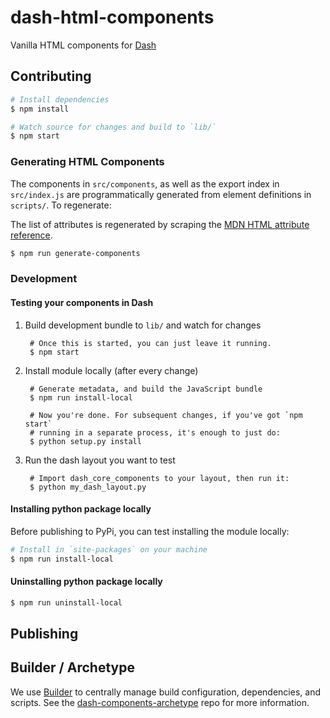 # dash-html-components

Vanilla HTML components for [Dash][]


## Contributing

```sh
# Install dependencies
$ npm install

# Watch source for changes and build to `lib/`
$ npm start
```

### Generating HTML Components

The components in `src/components`, as well as the export index in
`src/index.js` are programmatically generated from element definitions in
`scripts/`. To regenerate:

The list of attributes is regenerated by scraping the
[MDN HTML attribute reference][].

```sh
$ npm run generate-components
```
### Development

#### Testing your components in Dash

1. Build development bundle to `lib/` and watch for changes

        # Once this is started, you can just leave it running.
        $ npm start

2. Install module locally (after every change)

        # Generate metadata, and build the JavaScript bundle
        $ npm run install-local

        # Now you're done. For subsequent changes, if you've got `npm start`
        # running in a separate process, it's enough to just do:
        $ python setup.py install

3. Run the dash layout you want to test

        # Import dash_core_components to your layout, then run it:
        $ python my_dash_layout.py

#### Installing python package locally

Before publishing to PyPi, you can test installing the module locally:

```sh
# Install in `site-packages` on your machine
$ npm run install-local
```

#### Uninstalling python package locally

```sh
$ npm run uninstall-local
```

## Publishing

## Builder / Archetype

We use [Builder][] to centrally manage build configuration, dependencies, and
scripts. See the [dash-components-archetype][] repo for more information.


[Builder]: https://github.com/FormidableLabs/builder
[Dash]: https://plot.ly/dash
[dash-components-archetype]: https://github.com/plotly/dash-components-archetype
[MDN HTML attribute reference]: https://developer.mozilla.org/en-US/docs/Web/HTML/Attributes
[NPM package authors]: https://www.npmjs.com/package/dash-html-components/access
[PyPi]: https://pypi.python.org/pypi

